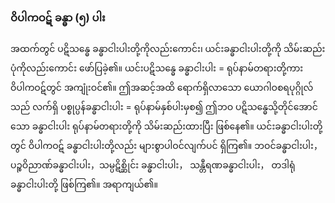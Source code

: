 ### ဝိပါကဝဋ် ခန္ဓာ (၅) ပါး

အထက်တွင် ပဋိသန္ဓေ ခန္ဓာငါးပါးတို့ကိုလည်းကောင်း၊ ယင်းခန္ဓာငါးပါးတို့ကို သိမ်းဆည်းပုံကိုလည်းကောင်း ဖော်ပြခဲ့၏။ 
ယင်းပဋိသန္ဓေ ခန္ဓာငါးပါး = ရုပ်နာမ်တရားတို့ကား ဝိပါကဝဋ်တွင် အကျုံးဝင်၏။ 
ဤအဆင့်အထိ ရောက်ရှိလာသော ယောဂါဝစရပုဂ္ဂိုလ်သည် လက်ရှိ ပစ္စုပ္ပန်ခန္ဓာငါးပါး = ရုပ်နာမ်နှစ်ပါးမှစ၍ ဤဘဝ ပဋိသန္ဓေသို့တိုင်အောင်သော ခန္ဓာငါးပါး ရုပ်နာမ်တရားတို့ကို သိမ်းဆည်းထားပြီး ဖြစ်နေ၏။ 
ယင်းခန္ဓာငါးပါးတို့တွင် ဝိပါကဝဋ် ခန္ဓာငါးပါးတို့လည်း များစွာပါဝင်လျက်ပင် ရှိကြ၏။ 
ဘဝင်ခန္ဓာငါးပါး， ပဉ္စဝိညာဏ်ခန္ဓာငါးပါး，သမ္ပဋိစ္ဆိုင်း ခန္ဓာငါးပါး， သန္တီရဏခန္ဓာငါးပါး， တဒါရုံခန္ဓာငါးပါးတို့ ဖြစ်ကြ၏။ အရာကျယ်၏။